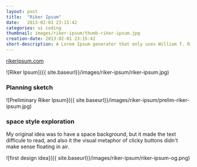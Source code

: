 ```yaml
---
layout: post
title:  "Riker Ipsum"
date:   2013-02-01 23:15:42
categories: ui coding
thumbnail: images/riker-ipsum/thumb-riker-ipsum.jpg
creation-date: 2013-02-01 23:15:42
short-description: A Lorem Ipsum generator that only uses William T. Riker quotes
---
```

[rikeripsum.com](http://www.rikeripsum.com)

![Riker Ipsum]({{ site.baseurl}}/images/riker-ipsum/riker-ipsum.jpg)

### Planning sketch

![Preliminary Riker Ipsum]({{ site.baseurl}}/images/riker-ipsum/prelim-riker-ipsum.jpg)

### space style exploration

My original idea was to have a space background, but it made the text
difficule to read, and also it the visual metaphor of clicky buttons
didn't make sense floating in air.

![first design idea]({{ site.baseurl}}/images/riker-ipsum/riker-ipsum-og.png)
